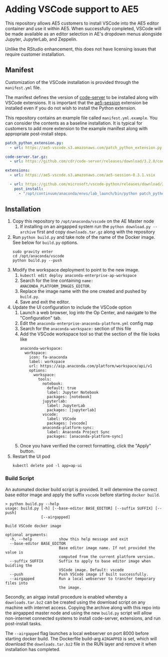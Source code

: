 # Adding VSCode support to AE5

This repository allows AE5 customers to install VSCode into the AE5
editor container and use it within AE5. When successfully completed, 
VSCode will be made available as an editor selection in AE's dropdown
menus alongside Jupyter, JupyterLab, and Zeppelin.

Unlike the RStudio enhancement, this does not have licensing issues
that require customer installation.

## Manifest

Customization of the VSCode installation is provided through the `manifest.yml`
file. 

The manifest defines the version of [code-server]() to be installed along with
VSCode extensions. It is important that the [ae5-session]() extension be installed
even if you do not wish to install the Python extension. 

This repository contains an example file called `manifest.yml.example`. You can
consider the contents as a baseline installation. It is typical for customers to
add more extension to the example manifest along with appropriate post-install
steps.

```yaml
patch_python_extension.py:
  - url: https://ae5-vscode.s3.amazonaws.com/patch_python_extension.py

code-server.tar.gz:
  - url: https://github.com/cdr/code-server/releases/download/3.2.0/code-server-3.2.0-linux-x86_64.tar.gz

extensions:
  - url: https://ae5-vscode.s3.amazonaws.com/ae5-session-0.3.1.vsix

  - url: https://github.com/microsoft/vscode-python/releases/download/2020.4.74986/ms-python-release.vsix
    post_install:
      - "/opt/continuum/anaconda/envs/lab_launch/bin/python patch_python_extension.py /opt/continuum/.vscode/extensions/ms-python.python-2020.4.74986 --preparing-env"
```



## Installation


1. Copy this repository to `/opt/anaconda/vscode` on the AE Master node
    1. If installing on an airgapped system run the `python download.py --archive` first and copy `downloads.tar.gz` along with the repository
1. Run `python build.py` and take note of the name of the Docker image. See below for `build.py` options.
   ```
   sudo gravity enter
   cd /opt/anaconda/vscode
   python build.py --push
   ```
1. Modify the workspace deployment to point to the new image.
    1. `kubectl edit deploy anaconda-enterprise-ap-workspace`
    1. Search for the line containing `name: ANACONDA_PLATFORM_IMAGES_EDITOR`.
    1. Replace the image name with the one created and pushed by `build.py`.
    1. Save and exit the editor.
1. Update the UI configuration to include the VSCode option
    1. Launch a web browser, log into the Op Center, and navigate to the "Configuration" tab.
    1. Edit the `anaconda-enterprise-anaconda-platform.yml` config map
    1. Search for the `anaconda-workspace:` section of this file
    1. Add the VSCode workspace tool so that the section of the file looks like
       ``` 
       anaconda-workspace:
         workspace:
           icon: fa-anaconda
           label: workspace
           url: https://aip.anaconda.com/platform/workspace/api/v1
           options:
             workspace:
               tools:
                 notebook:
                   default: true
                   label: Jupyter Notebook
                   packages: [notebook]
                 jupyterlab:
                   label: JupyterLab
                   packages: [jupyterlab]
                 vscode:
                   label: VSCode
                   packages: [vscode]
                 anaconda-platform-sync:
                   label: Anaconda Project Sync
                   packages: [anaconda-platform-sync]
       ```
    1. Once you have verified the correct formatting, click the "Apply" button.
1. Restart the UI pod
   ```
   kubectl delete pod -l app=ap-ui
   ```

### Build Script
An automated docker build script is provided. It will determine the correct base editor image and apply the suffix `vscode` before starting `docker build`.

```
> python build.py --help
usage: build.py [-h] [--base-editor BASE_EDITOR] [--suffix SUFFIX] [--push]
                [--airgapped]

Build VSCode docker image

optional arguments:
  -h, --help            show this help message and exit
  --base-editor BASE_EDITOR
                        Base editor image name. If not provided the value is
                        computed from the current platform version.
  --suffix SUFFIX       Suffix to apply to base editor image when buidling the
                        VSCode image. Default: vscode
  --push                Push VSCode image if built successfully.
  --airgapped           Run a local webserver to transfer temporary files into
                        the image.
```

Secondly, an airgap install procedure is enabled whereby a `downloads.tar.bz2` can be created using the download script on any machine with internet access. Copying the archive along with this repo into the airgapped master node and using the new `build.py` script will allow non-internet connected systems to install code-server, extensions, and run post-install tasks. 

The `--airgapped` flag launches a local webserver on port 8000 before starting docker build. The Dockerfile build-arg `AIRGAPPED` is set, which will download the `downloads.tar.bz2` file in the RUN layer and remove it when installation has completed.
